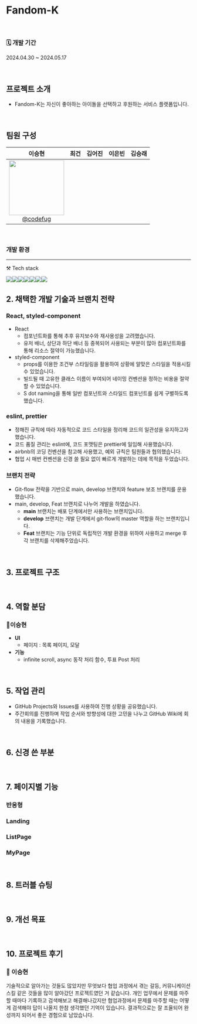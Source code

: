 # Fandom-K



<br>

### 🗓 개발 기간
2024.04.30 ~ 2024.05.17

<br>

## 프로젝트 소개

- Fandom-K는 자신이 좋아하는 아이돌을 선택하고 후원하는 서비스 플랫폼입니다.

<br>

## 팀원 구성

<div align="center">

|                                                       **이승현**                                                       | **최건** | **김어진** | **이은빈** | **김승래** |
| :--------------------------------------------------------------------------------------------------------------------: | :------: | :--------: | :--------: | :--------: |
| <a href="https://github.com/codefug"><img src="https://github.com/codefug.png" width=150 height=150/><br/>@codefug</a> |          |            |            |            |

</div>

<br>

### 개발 환경
---
⚒️ Tech stack
<div style="display:flex">
  <a>
    <img src="https://img.shields.io/badge/html-E34F26?style=for-the-badge&logo=html5&logoColor=white"/>
  </a>
  <a>
  	<img src="https://img.shields.io/badge/css-1572B6?style=for-the-badge&logo=css3&logoColor=white">
  </a>
  <a>
    <img src="https://img.shields.io/badge/javascript-F7DF1E?style=for-the-badge&logo=javascript&logoColor=black">
  </a>
  <a>
    <img src="https://img.shields.io/badge/React-61DAFB?style=for-the-badge&logo=React&logoColor=white"/>
  </a>
  <a>
    <img src="https://img.shields.io/badge/Styledcomponents-DB7093?style=for-the-badge&logo=Styledcomponents&logoColor=white"/>
  </a>
  <a>
    <img src="https://img.shields.io/badge/React router-CA4245?style=for-the-badge&logo=Reactrouter&logoColor=white"/>
  </a>
  <a>
    <img src="https://img.shields.io/badge/github-181717?style=for-the-badge&logo=github&logoColor=white">
  </a>
</div>

## 2. 채택한 개발 기술과 브랜치 전략

### React, styled-component

- React
    - 컴포넌트화를 통해 추후 유지보수와 재사용성을 고려했습니다.
    - 유저 배너, 상단과 하단 배너 등 중복되어 사용되는 부분이 많아 컴포넌트화를 통해 리소스 절약이 가능했습니다.
- styled-component
    - props를 이용한 조건부 스타일링을 활용하여 상황에 알맞은 스타일을 적용시킬 수 있었습니다.
    - 빌드될 때 고유한 클래스 이름이 부여되어 네이밍 컨벤션을 정하는 비용을 절약할 수 있었습니다.
    - S dot naming을 통해 일반 컴포넌트와 스타일드 컴포넌트를 쉽게 구별하도록 했습니다.


### eslint, prettier

- 정해진 규칙에 따라 자동적으로 코드 스타일을 정리해 코드의 일관성을 유지하고자 했습니다.
- 코드 품질 관리는 eslint에, 코드 포맷팅은 prettier에 일임해 사용했습니다.
- airbnb의 코딩 컨벤션을 참고해 사용했고, 예외 규칙은 팀원들과 협의했습니다.
- 협업 시 매번 컨벤션을 신경 쓸 필요 없이 빠르게 개발하는 데에 목적을 두었습니다.

### 브랜치 전략

- Git-flow 전략을 기반으로 main, develop 브랜치와 feature 보조 브랜치를 운용했습니다.
- main, develop, Feat 브랜치로 나누어 개발을 하였습니다.
    - **main** 브랜치는 배포 단계에서만 사용하는 브랜치입니다.
    - **develop** 브랜치는 개발 단계에서 git-flow의 master 역할을 하는 브랜치입니다.
    - **Feat** 브랜치는 기능 단위로 독립적인 개발 환경을 위하여 사용하고 merge 후 각 브랜치를 삭제해주었습니다.

<br>

## 3. 프로젝트 구조



<br>

## 4. 역할 분담

### 🍊이승현

- **UI**
    - 페이지 : 목록 페이지, 모달
- **기능**
    - infinite scroll, async 동작 처리 함수, 투표 Post 처리

<br>

## 5. 작업 관리

- GitHub Projects와 Issues를 사용하여 진행 상황을 공유했습니다.
- 주간회의를 진행하며 작업 순서와 방향성에 대한 고민을 나누고 GitHub Wiki에 회의 내용을 기록했습니다.

<br>

## 6. 신경 쓴 부분


<br>

## 7. 페이지별 기능

### 반응형

### Landing

### ListPage

### MyPage

<br>

## 8. 트러블 슈팅

<br>

## 9. 개선 목표

<br>

## 10. 프로젝트 후기

### 🍊 이승현

기술적으로 알아가는 것들도 많았지만 무엇보다 협업 과정에서 겪는 갈등, 커뮤니케이션 스킬 같은 것들을 많이 알아갔던 프로젝트였던 거 같습니다. 개인 업무에서 문제를 마주할 때마다 기록하고 검색해보고 해결해나갔지만 협업과정에서 문제를 마주할 때는 어떻게 검색해야 답이 나올지 한참 생각했던 기억이 있습니다. 결과적으로는 잘 조율되어 완성까지 되어서 좋은 경험으로 남았습니다.

<br>
